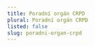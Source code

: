 ```yaml
---
title: Poradní orgán CRPD
plural: Poradní orgán CRPD
listed: false
slug: poradni-organ-crpd
---
```

